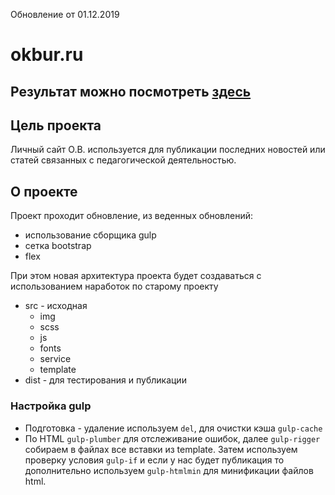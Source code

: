 Обновление от 01.12.2019
# okbur.ru

Результат можно посмотреть [здесь](http://okbur.ru)
---
## Цель проекта

Личный сайт О.В. используется для публикации последних новостей или статей связанных с педагогической деятельностью.

## О проекте
Проект проходит обновление, из веденных обновлений:
* использование сборщика gulp
* сетка bootstrap
* flex

При этом новая архитектура проекта будет создаваться с использованием наработок по старому проекту
* src - исходная
  - img
  - scss
  - js
  - fonts
  - service
  - template
* dist - для тестирования и публикации

### Настройка gulp
* Подготовка - удаление используем `del`, для очистки кэша `gulp-cache`
* По HTML `gulp-plumber` для отслеживание ошибок, далее `gulp-rigger` собираем в файлах все вставки из template. Затем используем проверку условия `gulp-if` и если у нас будет публикация то дополнительно используем `gulp-htmlmin` для минификации файлов html.
